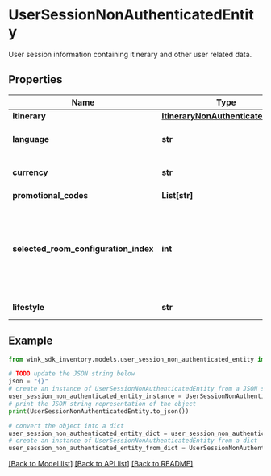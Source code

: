 # UserSessionNonAuthenticatedEntity

User session information containing itinerary and other user related data.

## Properties

Name | Type | Description | Notes
------------ | ------------- | ------------- | -------------
**itinerary** | [**ItineraryNonAuthenticatedEntity**](ItineraryNonAuthenticatedEntity.md) |  | 
**language** | **str** | User&#39;s language preference | [optional] 
**currency** | **str** | User&#39;s currency preference | [optional] 
**promotional_codes** | **List[str]** |  | [optional] 
**selected_room_configuration_index** | **int** | User can pass the current room configuration index to retrieve rates specifically for that room configuration. | [optional] 
**lifestyle** | **str** | The preferred user lifestyle. | [optional] 

## Example

```python
from wink_sdk_inventory.models.user_session_non_authenticated_entity import UserSessionNonAuthenticatedEntity

# TODO update the JSON string below
json = "{}"
# create an instance of UserSessionNonAuthenticatedEntity from a JSON string
user_session_non_authenticated_entity_instance = UserSessionNonAuthenticatedEntity.from_json(json)
# print the JSON string representation of the object
print(UserSessionNonAuthenticatedEntity.to_json())

# convert the object into a dict
user_session_non_authenticated_entity_dict = user_session_non_authenticated_entity_instance.to_dict()
# create an instance of UserSessionNonAuthenticatedEntity from a dict
user_session_non_authenticated_entity_from_dict = UserSessionNonAuthenticatedEntity.from_dict(user_session_non_authenticated_entity_dict)
```
[[Back to Model list]](../README.md#documentation-for-models) [[Back to API list]](../README.md#documentation-for-api-endpoints) [[Back to README]](../README.md)


